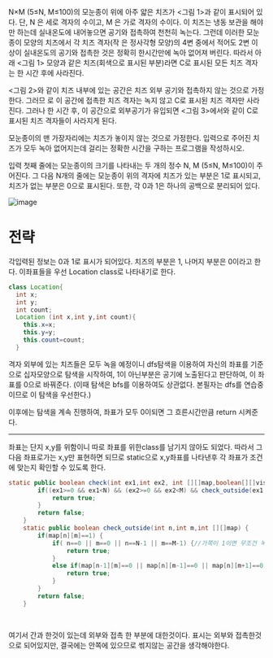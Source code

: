 N×M (5≤N, M≤100)의 모눈종이 위에 아주 얇은 치즈가 <그림 1>과 같이 표시되어 있다. 단, N 은 세로 격자의 수이고, M 은 가로 격자의 수이다. 이 치즈는 냉동 보관을 해야만 하는데 실내온도에 내어놓으면 공기와 접촉하여 천천히 녹는다. 그런데 이러한 모눈종이 모양의 치즈에서 각 치즈 격자(작 은 정사각형 모양)의 4변 중에서 적어도 2변 이상이 실내온도의 공기와 접촉한 것은 정확히 한시간만에 녹아 없어져 버린다. 따라서 아래 <그림 1> 모양과 같은 치즈(회색으로 표시된 부분)라면 C로 표시된 모든 치즈 격자는 한 시간 후에 사라진다.



<그림 2>와 같이 치즈 내부에 있는 공간은 치즈 외부 공기와 접촉하지 않는 것으로 가정한다. 그러므 로 이 공간에 접촉한 치즈 격자는 녹지 않고 C로 표시된 치즈 격자만 사라진다. 그러나 한 시간 후, 이 공간으로 외부공기가 유입되면 <그림 3>에서와 같이 C로 표시된 치즈 격자들이 사라지게 된다.



모눈종이의 맨 가장자리에는 치즈가 놓이지 않는 것으로 가정한다. 입력으로 주어진 치즈가 모두 녹아 없어지는데 걸리는 정확한 시간을 구하는 프로그램을 작성하시오.

입력
첫째 줄에는 모눈종이의 크기를 나타내는 두 개의 정수 N, M (5≤N, M≤100)이 주어진다. 그 다음 N개의 줄에는 모눈종이 위의 격자에 치즈가 있는 부분은 1로 표시되고, 치즈가 없는 부분은 0으로 표시된다. 또한, 각 0과 1은 하나의 공백으로 분리되어 있다.


![image](https://user-images.githubusercontent.com/80390524/117539823-4b741f00-b047-11eb-9c45-fe5a42b1500c.png)

# 전략

각입력된 정보는 0과 1로 표시가 되어있다.
치즈의 부분은 1, 나머지 부분은 0이라고 한다. 이좌표들을 우선 Location class로 나타내기로 한다.

```java
class Location{
  int x;
  int y;
  int count;
  Location (int x,int y,int count){
    this.x=x;
    this.y=y;
    this.count=count;
  }
```

격자 외부에 있는 치즈들은 모두 녹을 예정이니 dfs탐색을 이용하여 자신의 좌표를 기준으로 십자모양으로 탐색을 시작하여, 1이 아닌부분은 공기에 노출된다고 판단하여, 이 좌표를 0으로 바꿔준다.
(이때 탐색은 bfs를 이용하여도 상관없다. 본필자는 dfs를 연습중이므로 이 탐색을 우선한다.)

이후에는 탐색을 계속 진행하여, 좌표가 모두 0이되면 그 흐른시간만큼 return 시켜준다.

---
좌표는 단지 x,y를 위함이니 따로 좌표를 위한class를 남기지 않아도 되었다.
따라서 그 다음 좌표로가는 x,y만 표현하면 되므로 static으로 x,y좌표를 나타낸후 각 좌표가 조건에 맞는지 확인할 수 있도록 한다.
```java
static public boolean check(int ex1,int ex2, int [][]map,boolean[][]visited) {
		if((ex1>=0 && ex1<N) && (ex2>=0 && ex2<M) && check_outside(ex1, ex2, map) && !visited[ex1][ex2]) {
			return true;
		}
		return false;
	}
	static public boolean check_outside(int n,int m,int [][]map) {
		if(map[n][m]==1) {
			if( n==0 || m==0 || n==N-1 || m==M-1) {//가쪽이 1이면 무조건 녹음
				return true;
			}
			else if(map[n-1][m]==0 || map[n][m-1]==0 || map[n][m+1]==0 || map[n+1][m]==0) {//1인것에서 십자좌표탐색
				return true;
			}
		}
		return false;
	}
  
  
```
여기서 간과 한것이 있는데 외부와 접촉 한 부분에 대한것이다. 
표시는 외부와 접촉한것으로 되어있지만, 결국에는 안쪽에 있으므로 썪지않는 공간을 생각해야한다.
